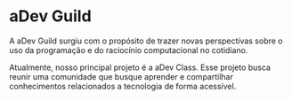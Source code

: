 # aDev Guild

A aDev Guild surgiu com o propósito de trazer novas perspectivas sobre o uso da programação e do raciocínio computacional no cotidiano.

Atualmente, nosso principal projeto é a aDev Class. Esse projeto busca reunir uma comunidade que busque aprender e compartilhar conhecimentos relacionados a tecnologia de forma acessível.
